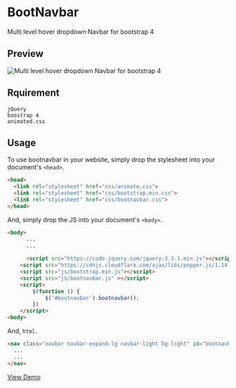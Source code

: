 # BootNavbar
Multi level hover dropdown Navbar for bootstrap 4



## Preview
![Multi level hover dropdown Navbar for bootstrap 4](https://raw.githubusercontent.com/kmlpandey77/bootnavbar/master/Preview.png "Navbar Preview")


## Rquirement
	jQuery
	boostrap 4
	animated.css


## Usage
To use bootnavbar in your website, simply drop the stylesheet into your document's `<head>`.

```html
<head>
  <link rel="stylesheet" href="css/animate.css">
  <link rel="stylesheet" href="css/bootstrap.min.css">
  <link rel="stylesheet" href="css/bootnavbar.css">
</head>
```


And, simply drop the JS into your document's `<body>`.

```html
<body>
	  ...
	  ...
	
	  <script src="https://code.jquery.com/jquery-3.3.1.min.js"></script>
    <script src="https://cdnjs.cloudflare.com/ajax/libs/popper.js/1.14.3/umd/popper.min.js"></script>
    <script src="js/bootstrap.min.js"></script>
    <script src="js/bootnavbar.js" ></script>
    <script>
        $(function () {
            $('#bootnavbar').bootnavbar();
        })
    </script>
<body>
```

And,  `html`.

```html
<nav class="navbar navbar-expand-lg navbar-light bg-light" id="bootnavbar">
  ...
  ...
</nav>
```
 
[View Demo](https://kmlpandey77.github.io/bootnavbar/)
